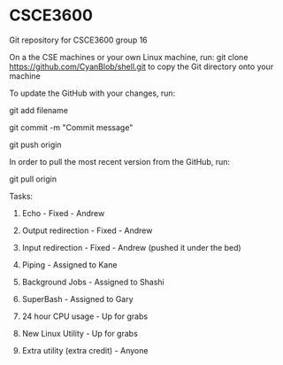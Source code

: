 CSCE3600
========

Git repository for CSCE3600 group 16

On a the CSE machines or your own Linux machine, run: git clone https://github.com/CyanBlob/shell.git to copy the Git directory onto your machine

To update the GitHub with your changes, run:


git add filename

git commit -m "Commit message"

git push origin


In order to pull the most recent version from the GitHub, run:

git pull origin


Tasks:

1) Echo - Fixed - Andrew

2) Output redirection - Fixed - Andrew

3) Input redirection - Fixed - Andrew (pushed it under the bed)


4) Piping - Assigned to Kane

5) Background Jobs - Assigned to Shashi

6) SuperBash - Assigned to Gary


7) 24 hour CPU usage - Up for grabs

8) New Linux Utility - Up for grabs


9) Extra utility (extra credit) - Anyone
